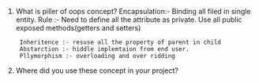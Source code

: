 1. What is piller of oops concept?
        Encapsulation:- Binding all filed in single entity. 
        Rule :- Need to define all the attribute as private.
                Use all public exposed methods(getters and setters)

        Inheritence :- resuse all the property of parent in child
        Abstarction :- hiddle implemtaion from end user.
        Pllymorphism :- overloading and over ridding

2. Where did you use these concept in your project?
